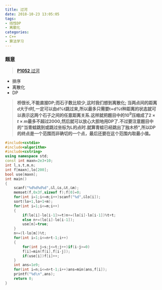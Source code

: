 ```yaml
---
title: 过河
date: 2018-10-23 13:05:05
tags: 
- 线性DP
- 离散化
categories: 
- C++
- 算法学习
---
```


### 题意
> [**P1052**  过河](https://www.luogu.org/problemnew/show/P1052)

- 排序
- 离散化
- DP

> **桥很长,不能直接DP;而石子数比较少,这时我们想到离散化;
当两点间的距离$d$大于$t$时,一定可以由d%t跳过来,所以最多只需要t+d%t种距离的状态就可以表示这两个石子之间的任意距离关系.这样就把题目中的$10^9$压缩成了$2\times t\times m$最多不超过$2000$,然后就可以放心大胆地用DP了.不过要注意题目中的"当青蛙跳到或跳过坐标为L的点时.就算青蛙已经跳出了独木桥",所以DP的终点是一个范围而非确切的一个点，最后还要在这个范围内取最小值。**

```cpp 
#include<cstdio>
#include<algorithm>
#include<cstring>
using namespace std;
const int maxn=2e3+10;
int l,s,t,m,n;
int f[maxn],lo[200];
bool use[maxn];
int main()
{
	scanf("%d%d%d%d",&l,&s,&t,&m);
	memset(f,0x3f,sizeof f);f[0]=0;
	for(int i=1;i<=m;i++)scanf("%d",&lo[i]);
	sort(lo+1,lo+1+m);
	for(int i=1;i<=m;i++)
	{
		if(lo[i]-lo[i-1]>=t)n+=(lo[i]-lo[i-1])%t+t;
		else n+=(lo[i]-lo[i-1]);
		use[n]=true;
	}
	n+=(l-lo[m])%t;
	for(int i=1;i<=n+t-1;i++)
	{
		for(int j=s;j<=t;j++)if(i-j>=0)
		f[i]=min(f[i],f[i-j]);
		if(use[i])f[i]++;
	}
	int ans=1e9;
	for(int i=n;i<=n+t-1;i++)ans=min(ans,f[i]);
	printf("%d\n",ans);
	return 0;
}
```
<!--stackedit_data:
eyJoaXN0b3J5IjpbMjIyNTQyMTM3XX0=
-->